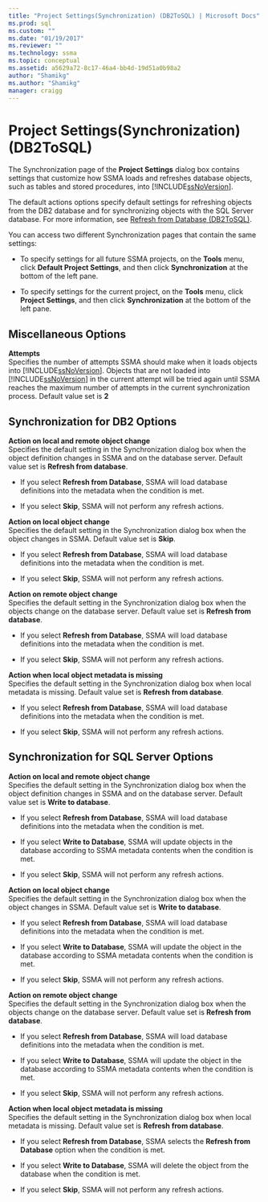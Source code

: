```yaml
---
title: "Project Settings(Synchronization) (DB2ToSQL) | Microsoft Docs"
ms.prod: sql
ms.custom: ""
ms.date: "01/19/2017"
ms.reviewer: ""
ms.technology: ssma
ms.topic: conceptual
ms.assetid: a5629a72-8c17-46a4-bb4d-19d51a0b98a2
author: "Shamikg"
ms.author: "Shamikg"
manager: craigg
---
```

# Project Settings(Synchronization) (DB2ToSQL)
The Synchronization page of the **Project Settings** dialog box contains settings that customize how SSMA loads and refreshes database objects, such as tables and stored procedures, into [!INCLUDE[ssNoVersion](../../includes/ssnoversion-md.md)].  
  
The default actions options specify default settings for refreshing objects from the DB2 database and for synchronizing objects with the SQL Server database. For more information, see [Refresh from Database &#40;DB2ToSQL&#41;](../../ssma/db2/refresh-from-database-db2tosql.md).  
  
You can access two different Synchronization pages that contain the same settings:  
  
-   To specify settings for all future SSMA projects, on the **Tools** menu, click **Default Project Settings**, and then click **Synchronization** at the bottom of the left pane.  
  
-   To specify settings for the current project, on the **Tools** menu, click **Project Settings**, and then click **Synchronization** at the bottom of the left pane.  
  
## Miscellaneous Options  
**Attempts**  
Specifies the number of attempts SSMA should make when it loads objects into [!INCLUDE[ssNoVersion](../../includes/ssnoversion-md.md)]. Objects that are not loaded into [!INCLUDE[ssNoVersion](../../includes/ssnoversion-md.md)] in the current attempt will be tried again until SSMA reaches the maximum number of attempts in the current synchronization process. Default value set is **2**  
  
## Synchronization for DB2 Options  
**Action on local and remote object change**  
Specifies the default setting in the Synchronization dialog box when the object definition changes in SSMA and on the database server. Default value set is **Refresh from database**.  
  
-   If you select **Refresh from Database**, SSMA will load database definitions into the metadata when the condition is met.  
  
-   If you select **Skip**, SSMA will not perform any refresh actions.  
  
**Action on local object change**  
Specifies the default setting in the Synchronization dialog box when the object changes in SSMA. Default value set is **Skip**.  
  
-   If you select **Refresh from Database**, SSMA will load database definitions into the metadata when the condition is met.  
  
-   If you select **Skip**, SSMA will not perform any refresh actions.  
  
**Action on remote object change**  
Specifies the default setting in the Synchronization dialog box when the objects change on the database server. Default value set is **Refresh from database**.  
  
-   If you select **Refresh from Database**, SSMA will load database definitions into the metadata when the condition is met.  
  
-   If you select **Skip**, SSMA will not perform any refresh actions.  
  
**Action when local object metadata is missing**  
Specifies the default setting in the Synchronization dialog box when local metadata is missing. Default value set is **Refresh from database**.  
  
-   If you select **Refresh from Database**, SSMA will load database definitions into the metadata when the condition is met.  
  
-   If you select **Skip**, SSMA will not perform any refresh actions.  
  
## Synchronization for SQL Server Options  
**Action on local and remote object change**  
Specifies the default setting in the Synchronization dialog box when the object definition changes in SSMA and on the database server. Default value set is **Write to database**.  
  
-   If you select **Refresh from Database**, SSMA will load database definitions into the metadata when the condition is met.  
  
-   If you select **Write to Database**, SSMA will update objects in the database according to SSMA metadata contents when the condition is met.  
  
-   If you select **Skip**, SSMA will not perform any refresh actions.  
  
**Action on local object change**  
Specifies the default setting in the Synchronization dialog box when the object changes in SSMA. Default value set is **Write to database**.  
  
-   If you select **Refresh from Database**, SSMA will load database definitions into the metadata when the condition is met.  
  
-   If you select **Write to Database**, SSMA will update the object in the database according to SSMA metadata contents when the condition is met.  
  
-   If you select **Skip**, SSMA will not perform any refresh actions.  
  
**Action on remote object change**  
Specifies the default setting in the Synchronization dialog box when the objects change on the database server.  Default value set is **Refresh from database**.  
  
-   If you select **Refresh from Database**, SSMA will load database definitions into the metadata when the condition is met.  
  
-   If you select **Write to Database**, SSMA will update the object in the database according to SSMA metadata contents when the condition is met.  
  
-   If you select **Skip**, SSMA will not perform any refresh actions.  
  
**Action when local object metadata is missing**  
Specifies the default setting in the Synchronization dialog box when local metadata is missing. Default value set is **Refresh from database**.  
  
-   If you select **Refresh from Database**, SSMA selects the **Refresh from Database** option when the condition is met.  
  
-   If you select **Write to Database**, SSMA will delete the object from the database when the condition is met.  
  
-   If you select **Skip**, SSMA will not perform any refresh actions.  
  
